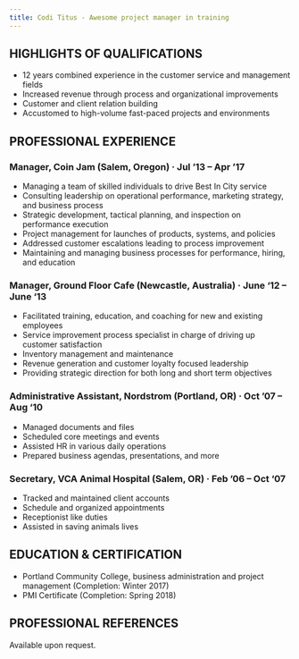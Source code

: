 ```yaml
---
title: Codi Titus - Awesome project manager in training
---
```

 
 ## HIGHLIGHTS OF QUALIFICATIONS
* 12 years combined experience in the customer service and management fields
* Increased revenue through process and organizational improvements
* Customer and client relation building
* Accustomed to high-volume fast-paced projects and environments

## PROFESSIONAL EXPERIENCE
### Manager, Coin Jam (Salem, Oregon) · Jul ’13 – Apr ’17
* Managing a team of skilled individuals to drive Best In City service
* Consulting leadership on operational performance, marketing strategy, and business process
* Strategic development, tactical planning, and inspection on performance execution
* Project management for launches of products, systems, and policies
* Addressed customer escalations leading to process improvement
* Maintaining and managing business processes for performance, hiring, and education

### Manager, Ground Floor Cafe (Newcastle, Australia) · June ‘12 – June ‘13
* Facilitated training, education, and coaching for new and existing employees
* Service improvement process specialist in charge of driving up customer satisfaction
* Inventory management and maintenance
* Revenue generation and customer loyalty focused leadership
* Providing strategic direction for both long and short term objectives

### Administrative Assistant, Nordstrom (Portland, OR) · Oct ’07 – Aug ‘10
* Managed documents and files
* Scheduled core meetings and events
* Assisted HR in various daily operations
* Prepared business agendas, presentations, and more

### Secretary, VCA Animal Hospital (Salem, OR) · Feb ’06 – Oct ‘07
* Tracked and maintained client accounts
* Schedule and organized appointments
* Receptionist like duties
* Assisted in saving animals lives

## EDUCATION & CERTIFICATION
* Portland Community College, business administration and project management (Completion: Winter 2017)
* PMI Certificate (Completion: Spring 2018)

## PROFESSIONAL REFERENCES
Available upon request.

